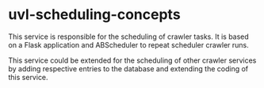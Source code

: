 # uvl-scheduling-concepts

This service is responsible for the scheduling of crawler tasks. It is based on a Flask application and ABScheduler to repeat scheduler crawler runs.

This service could be extended for the scheduling of other crawler services by adding respective entries to the database and extending the coding of this service.
